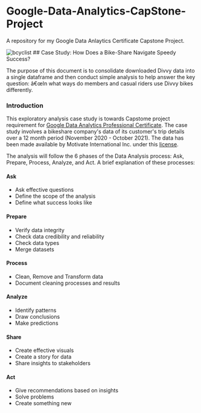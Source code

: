 # Google-Data-Analytics-CapStone-Project
A repository for my Google Data Anlaytics Certificate Capstone Project.

![bcyclist](https://user-images.githubusercontent.com/34706028/140621439-d2cbf701-d716-4713-a1d2-a666390ba2ea.jpg) ## Case Study: How Does a Bike-Share Navigate Speedy Success? 

The purpose of this document is to consolidate downloaded Divvy data into a single dataframe and then conduct simple analysis to help answer the key question: â€œIn what ways do members and casual riders use Divvy bikes differently.

### Introduction
This exploratory analysis case study is towards Capstome project requirement for [Google Data Analytics Professional Certificate](https://www.coursera.org/professional-certificates/google-data-analytics). The case study involves a bikeshare company's data of its customer's trip details over a 12 month period (November 2020 - October 2021). The data has been made available by Motivate International Inc. under this [license](https://www.divvybikes.com/data-license-agreement).

The analysis will follow the 6 phases of the Data Analysis process: Ask, Prepare, Process, Analyze, and Act. A brief explanation of these processes:

#### Ask

- Ask effective questions
- Define the scope of the analysis
- Define what success looks like

#### Prepare

- Verify data integrity
- Check data credibility and reliability
- Check data types
- Merge datasets

#### Process

- Clean, Remove and Transform data
- Document cleaning processes and results

#### Analyze

- Identify patterns
- Draw conclusions
- Make predictions

#### Share

- Create effective visuals
- Create a story for data
- Share insights to stakeholders

#### Act

- Give recommendations based on insights
- Solve problems
- Create something new
